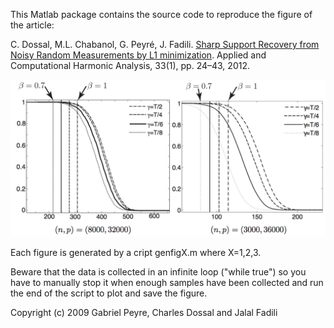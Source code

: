 This Matlab package contains the source code to reproduce the figure of the article:

C. Dossal, M.L. Chabanol, G. Peyré, J. Fadili. [Sharp Support Recovery from Noisy Random Measurements by L1 minimization](https://hal.archives-ouvertes.fr/hal-00553670/). Applied and Computational Harmonic Analysis, 33(1), pp. 24–43, 2012.


![L1 phase transition](img/transition.png)

Each figure is generated by a cript genfigX.m where X=1,2,3.

Beware that the data is collected in an infinite loop ("while true")
so you have to manually stop it when enough samples have been collected
and run the end of the script to plot and save the figure.

Copyright (c) 2009 Gabriel Peyre, Charles Dossal and Jalal Fadili
